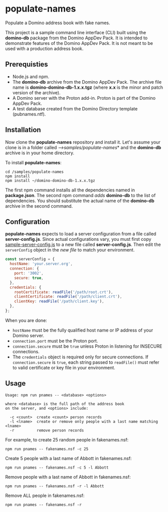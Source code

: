 <!-- ------------------------------------------------------------------------ -->
<!-- Copyright 2019 HCL Technologies Ltd.                                     -->
<!--                                                                          -->
<!-- Licensed under the Apache License, Version 2.0 (the "License");          -->
<!-- you may not use this file except in compliance with the License.         -->
<!-- You may obtain a copy of the License at                                  -->
<!--                                                                          -->
<!--     http://www.apache.org/licenses/LICENSE-2.0                           -->
<!--                                                                          -->
<!-- Unless required by applicable law or agreed to in writing, software      -->
<!-- distributed under the License is distributed on an "AS IS" BASIS,        -->
<!-- WITHOUT WARRANTIES OR CONDITIONS OF ANY KIND, either express or implied. -->
<!-- See the License for the specific language governing permissions and      -->
<!-- limitations under the License.                                           -->
<!-- ------------------------------------------------------------------------ -->

# populate-names

Populate a Domino address book with fake names.

This project is a sample command line interface (CLI) built using the **domino-db**
package from the Domino AppDev Pack. It is intended to demonstrate features of
the Domino AppDev Pack. It is not meant to be used with a production address book.

## Prerequisties

- Node.js and npm.
- The **domino-db** archive from the Domino AppDev Pack. The archive file
  name is **domino-domino-db-1.x.x.tgz** (where **x.x** is the minor and
  patch version of the archive).
- A Domino server with the Proton add-in. Proton is part of the Domino AppDev
  Pack.
- A test database created from the Domino Directory template (pubnames.ntf).

## Installation

Now clone the **populate-names** repository and install it. Let's assume your
clone is in a folder called *-->samples/populate-names** and the **domino-db**
archive is in your home directory.

To install **populate-names**:

```text
cd /samples/populate-names
npm install
npm install ~/domino-domino-db-1.x.x.tgz
```

The first npm command installs all the dependencies named in **package.json**.
The second npm command _adds_ **domino-db** to the list of dependencies. You should
substitute the actual name of the **domino-db** archive in the second command.

## Configuration

**populate-names** expects to load a server configuration from a file called
**server-config.js**. Since actual configurations vary, you must first
copy [sample-server-config.js](sample-server-config.js) to a new file called
**server-config.js**. Then edit the `serverConfig` object in the _new file_ to
match your environment.

```js
const serverConfig = {
  hostName: 'your.server.org',
  connection: {
    port: '3002',
    secure: true,
  },
  credentials: {
    rootCertificate: readFile('/path/root.crt'),
    clientCertificate: readFile('/path/client.crt'),
    clientKey: readFile('/path/client.key'),
  },
};
```

When you are done:

- `hostName` must be the fully qualified host name or IP address of your
   Domino server.
- `connection.port` must be the Proton port.
- `connection.secure` must be `true` unless Proton in listening for INSECURE
   connections.
- The `credentials` object is required only for secure connections. If
  `connection.secure` is `true`, each string passed to `readFile()` must
  refer to valid certificate or key file in your environment.

## Usage

```text
Usage: npm run pnames -- <database> <options>

where <database> is the full path of the address book
on the server, and <options> include:

  -c <count>  create <count> person records
  -l <lname>  create or remove only people with a last name matching <lname>
  -r          remove person records
```

For example, to create 25 random people in fakenames.nsf:

```text
npm run pnames -- fakenames.nsf -c 25
```

Create 5 people with a last name of Abbott in fakenames.nsf:

```text
npm run pnames -- fakenames.nsf -c 5 -l Abbott
```

Remove people with a last name of Abbott in fakenames.nsf:

```text
npm run pnames -- fakenames.nsf -r -l Abbott
```
Remove ALL people in fakenames.nsf:

```text
npm run pnames -- fakenames.nsf -r
```
